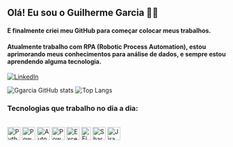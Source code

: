 ## Olá! Eu sou o Guilherme Garcia 👋🏻

#### E finalmente criei meu GitHub para começar colocar meus trabalhos.
#### Atualmente trabalho com RPA (Robotic Process Automation), estou aprimorando meus conhecimentos para análise de dados, e sempre estou aprendendo alguma tecnologia. 

[![LinkedIn](https://img.shields.io/badge/LinkedIn-0077B5?style=for-the-badge&logo=linkedin&logoColor=white)](https://www.linkedin.com/in/guilherme-guimaraes-garcia/) 


![Ggarcia GitHub stats](https://github-readme-stats.vercel.app/api?username=guilhermejesck99&show_icons=true&theme=dark&hide_title=true) ![Top Langs](https://github-readme-stats.vercel.app/api/top-langs/?username=guilhermejesck99&layout=compact&theme=dark)

### Tecnologias que trabalho no dia a dia:
<div style="display: inline_block"><br/>
    <img align="center" alt="Python" height="30" width="30" src="https://cdn.jsdelivr.net/gh/devicons/devicon@latest/icons/python/python-original.svg"/>
    <img align="center" alt="PowerAutomate" height="30" width="30" src="https://github.com/user-attachments/assets/3a1ae60f-e096-4ab7-88b2-2e801b4b39cb"/>
    <img align="center" alt="AutomationAnywhere" height="30" width="30" src="https://github.com/user-attachments/assets/2de8a6ad-3d25-4172-bae0-21e430b10cc2"/>
    <img align="center" alt="PowerBi" height="30" width="30" src="https://github.com/user-attachments/assets/81b13483-6ddc-446e-9b6a-25178c417fb9"/>
    <img align="center" alt="Excel" height="30" width="30" src="https://github.com/user-attachments/assets/19c79d4f-b844-4aef-ab96-5f6ccde64ffa"/>
    <img align="center" alt="Figma" height="30" width="22" src="https://github.com/user-attachments/assets/13b0a655-4e6b-4912-aaf3-de7c2ddf8478"/>
    <img align="center" alt="Sharepoint" height="30" width="30" src="https://github.com/user-attachments/assets/3cbf703d-4fc6-41a1-bc80-9305e7c41954"/>
    <img align="center" alt="Jira" height="30" width="30" src="https://cdn.jsdelivr.net/gh/devicons/devicon@latest/icons/jira/jira-original.svg"/>
</div><br/>


